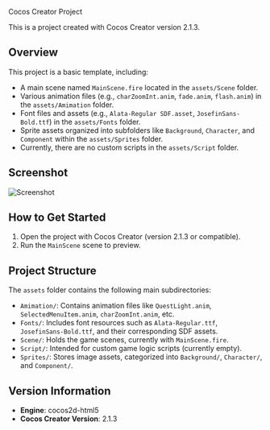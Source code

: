 Cocos Creator Project

This is a project created with Cocos Creator version 2.1.3.

## Overview

This project is a basic template, including:

*   A main scene named `MainScene.fire` located in the `assets/Scene` folder.
*   Various animation files (e.g., `charZoomInt.anim`, `fade.anim`, `flash.anim`) in the `assets/Amimation` folder.
*   Font files and assets (e.g., `Alata-Regular SDF.asset`, `JosefinSans-Bold.ttf`) in the `assets/Fonts` folder.
*   Sprite assets organized into subfolders like `Background`, `Character`, and `Component` within the `assets/Sprites` folder.
*   Currently, there are no custom scripts in the `assets/Script` folder.

## Screenshot

![Screenshot](https://github.com/VN-Levie/SEA-Coscos-Project/blob/main/screenshot/screenshot.png?raw=true)

## How to Get Started

1.  Open the project with Cocos Creator (version 2.1.3 or compatible).
2.  Run the `MainScene` scene to preview.

## Project Structure

The `assets` folder contains the following main subdirectories:

*   `Amimation/`: Contains animation files like `QuestLight.anim`, `SelectedMenuItem.anim`, `charZoomInt.anim`, etc.
*   `Fonts/`: Includes font resources such as `Alata-Regular.ttf`, `JosefinSans-Bold.ttf`, and their corresponding SDF assets.
*   `Scene/`: Holds the game scenes, currently with `MainScene.fire`.
*   `Script/`: Intended for custom game logic scripts (currently empty).
*   `Sprites/`: Stores image assets, categorized into `Background/`, `Character/`, and `Component/`.

## Version Information
- **Engine**: cocos2d-html5
- **Cocos Creator Version**: 2.1.3
